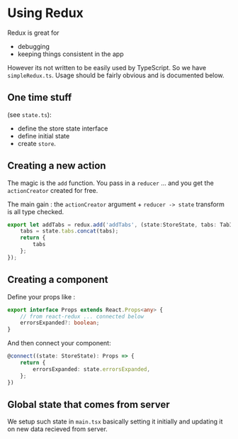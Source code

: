 # Using Redux

Redux is great for
* debugging
* keeping things consistent in the app

However its not written to be easily used by TypeScript. So we have `simpleRedux.ts`. Usage should be fairly obvious and is documented below.

## One time stuff

(see `state.ts`):

* define the store state interface
* define initial state
* create `store`.

## Creating a new action
The magic is the `add` function. You pass in a `reducer` ... and you get the `actionCreator` created for free.

The main gain : the `actionCreator` argument + `reducer -> state` transform is all type checked.

```ts
export let addTabs = redux.add('addTabs', (state:StoreState, tabs: TabInstance[]): StoreState => {
    tabs = state.tabs.concat(tabs);
    return {
        tabs
    };
});
```

## Creating a component
Define your props like :
```ts
export interface Props extends React.Props<any> {
    // from react-redux ... connected below
    errorsExpanded?: boolean;
}
```
And then connect your component:
```ts
@connect((state: StoreState): Props => {
    return {
        errorsExpanded: state.errorsExpanded,
    };
})
```

## Global state that comes from server
We setup such state in `main.tsx` basically setting it initially and updating it on new data recieved from server.

